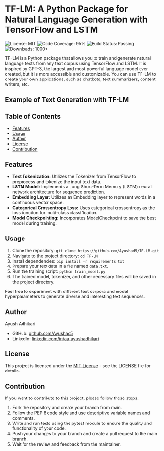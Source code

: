 # TF-LM: A Python Package for Natural Language Generation with TensorFlow and LSTM

![License: MIT](https://img.shields.io/badge/License-MIT-green.svg)
![Code Coverage: 95%](https://img.shields.io/badge/Code%20Coverage-95%25-brightgreen.svg)
![Build Status: Passing](https://img.shields.io/badge/Build%20Status-Passing-brightgreen.svg)
![Downloads: 1000+](https://img.shields.io/badge/Downloads-1000%2B-brightgreen.svg)

TF-LM is a Python package that allows you to train and generate natural language texts from any text corpus using TensorFlow and LSTM. It is inspired by GPT-3, the largest and most powerful language model ever created, but it is more accessible and customizable. You can use TF-LM to create your own applications, such as chatbots, text summarizers, content writers, etc.

## Example of Text Generation with TF-LM

## Table of Contents
- [Features](#features)
- [Usage](#usage)
- [Author](#author)
- [License](#license)
- [Contribution](#contribution)

## Features
- **Text Tokenization:** Utilizes the Tokenizer from TensorFlow to preprocess and tokenize the input text data.
- **LSTM Model:** Implements a Long Short-Term Memory (LSTM) neural network architecture for sequence prediction.
- **Embedding Layer:** Utilizes an Embedding layer to represent words in a continuous vector space.
- **Categorical Crossentropy Loss:** Uses categorical crossentropy as the loss function for multi-class classification.
- **Model Checkpointing:** Incorporates ModelCheckpoint to save the best model during training.

## Usage
1. Clone the repository: `git clone https://github.com/Ayushad5/TF-LM.git`
2. Navigate to the project directory: `cd TF-LM`
3. Install dependencies: `pip install -r requirements.txt`
4. Prepare your text data in a file named `data.txt`.
5. Run the training script: `python train_model.py`
6. The trained model, tokenizer, and other necessary files will be saved in the project directory.

Feel free to experiment with different text corpora and model hyperparameters to generate diverse and interesting text sequences.

## Author
Ayush Adhikari
- GitHub: [github.com/Ayushad5](https://github.com/Ayushad5)
- LinkedIn: [linkedin.com/in/aa-ayushadhikari](https://www.linkedin.com/in/aa-ayushadhikari/)


## License
This project is licensed under the [MIT License](LICENSE) - see the LICENSE file for details.

## Contribution
If you want to contribute to this project, please follow these steps:
1. Fork the repository and create your branch from main.
2. Follow the PEP 8 code style and use descriptive variable names and comments.
3. Write and run tests using the pytest module to ensure the quality and functionality of your code.
4. Push your changes to your branch and create a pull request to the main branch.
5. Wait for the review and feedback from the maintainer.
